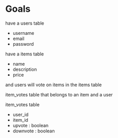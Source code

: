 # Goals

have a users table
  - username
  - email
  - password

have a items table
  - name
  - description
  - price

and users will vote on items in the items table

item_votes table that belongs to an item and a user

item_votes table
  - user_id
  - item_id
  - upvote : boolean
  - downvote : boolean
